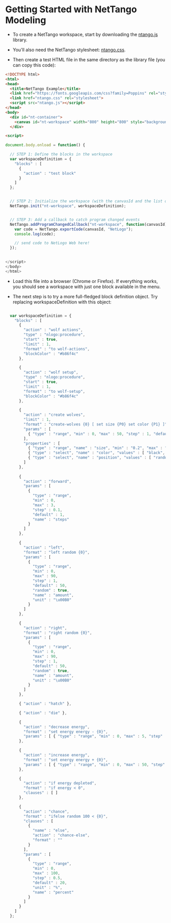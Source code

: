 # Getting Started with NetTango Modeling 

* To create a NetTango workspace, start by downloading the [ntango.js](https://raw.githubusercontent.com/NetTango/NetTango/version_0.7/web/lib/ntango.js) library.

* You'll also need the NetTango stylesheet: [ntango.css](https://raw.githubusercontent.com/NetTango/NetTango/version_0.7/web/css/ntango.css).

* Then create a test HTML file in the same directory as the library file (you can copy this code):

```html
<!DOCTYPE html>
<html> 
<head> 
  <title>NetTango Example</title>
  <link href="https://fonts.googleapis.com/css?family=Poppins" rel="stylesheet">   
  <link href="ntango.css" rel="stylesheet">
  <script src="ntango.js"></script>
</head>
<body>
  <div id="nt-container">
    <canvas id="nt-workspace" width="800" height="800" style="background: #e9e5cd;"></canvas>
  </div>

<script>

document.body.onload = function() {

  // STEP 1: Define the blocks in the workspace
  var workspaceDefinition = {
    "blocks" : [
      {
        "action" : "test block"
      }
    ]
  };


  // STEP 2: Initialize the workspace (with the canvasId and the list of blocks)
  NetTango.init("nt-workspace", workspaceDefinition);


  // STEP 3: Add a callback to catch program changed events
  NetTango.addProgramChangedCallback("nt-workspace", function(canvasId) {
    var code = NetTango.exportCode(canvasId, "NetLogo");
    console.log(code); 

    // send code to NetLogo Web here!
  });
  

</script>
</body>
</html>
```

* Load this file into a browser (Chrome or Firefox). If everything works, you should see a workspace with just one block available in the menu.

* The next step is to try a more full-fledged block definition object. Try replacing workspaceDefinition with this object:

```javascript

  var workspaceDefinition = {
    "blocks" : [
      {
        "action" : "wolf actions",
        "type" : "nlogo:procedure",
        "start" : true,
        "limit" : 1,
        "format" : "to wolf-actions",
        "blockColor" : "#b86f4c"
      },

      {
        "action" : "wolf setup",
        "type" : "nlogo:procedure",
        "start" : true,
        "limit" : 1,
        "format" : "to wolf-setup",
        "blockColor" : "#b86f4c"
      },

      {
        "action" : "create wolves",
        "limit" : 1,
        "format" : "create-wolves {0} [ set size {P0} set color {P1} ]",
        "params" : [
          { "type" : "range", "min" : 0, "max" : 50, "step" : 1, "default" : 20, "name" : "count" }
        ],
        "properties" : [
          { "type" : "range", "name" : "size", "min" : "0.2", "max" : "5", "step" : 0.1, "default" : 1 },
          { "type" : "select", "name" : "color", "values" : [ "black", "brown", "red", "green", "blue", "yellow" ] },
          { "type" : "select", "name" : "position", "values" : [ "random", "centered"] }
        ]
      },
    
      {
        "action" : "forward",
        "params" : [
          {
            "type" : "range",
            "min" : 0,
            "max" : 3,
            "step" : 0.1,
            "default" : 1,
            "name" : "steps"
          }
        ]
      },

      {
        "action" : "left",
        "format" : "left random {0}",
        "params" : [
          {
            "type" : "range",
            "min" : 0,
            "max" : 90,
            "step" : 1,
            "default" : 50,
            "random" : true,
            "name" : "amount",
            "unit" : "\u00B0"
          }
        ]
      },

      {
        "action" : "right",
        "format" : "right random {0}",
        "params" : [
          {
            "type" : "range",
            "min" : 0,
            "max" : 90,
            "step" : 1,
            "default" : 50,
            "random" : true,
            "name" : "amount",
            "unit" : "\u00B0"
          }
        ]
      },

      { "action" : "hatch" },

      { "action" : "die" },

      {
        "action" : "decrease energy",
        "format" : "set energy energy - {0}",
        "params" : [ { "type" : "range", "min" : 0, "max" : 5, "step" : 0.5, "default" : 1, "name" : "amount" }]
      },

      {
        "action" : "increase energy",
        "format" : "set energy energy + {0}",
        "params" : [ { "type" : "range", "min" : 0, "max" : 50, "step" : 1, "default" : 10, "name" : "amount" }]
      },

      {
        "action" : "if energy depleted",
        "format" : "if energy < 0",
        "clauses" : [ ]
      },

      {
        "action" : "chance",
        "format" : "ifelse random 100 < {0}",
        "clauses" : [
          {
            "name" : "else",
            "action" : "chance-else",
            "format" : ""
          }
        ],
        "params" : [
          {
            "type" : "range",
            "min" : 0,
            "max" : 100,
            "step" : 0.5,
            "default" : 20,
            "unit" : "%",
            "name" : "percent"
          }
        ]
      }
    ]
  };

```
